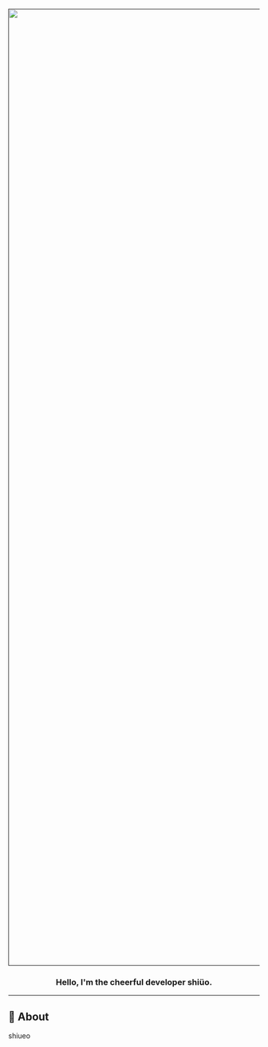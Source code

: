 <p align="center">
  <a href="" rel="noopener">
 <img width=1920px src="https://github.com/shiueo/shiueo/blob/main/pfp/shiueo_wallpaper.png?raw=true" alt="Project logo"></a>
</p>

<h3 align="center">Hello, I'm the cheerful developer shiüo.</h3>

---

## 🧐 About <a name = "about"></a>
shiueo
